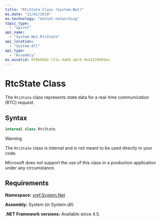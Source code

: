 ```yaml
---
title: "RtcState Class (System.Net)"
ms.date: "11/01/2019"
ms.technology: "dotnet-networking"
topic_type: 
  - "apiref"
api_name: 
  - "System.Net.RtcState"
api_location: 
  - "System.dll"
api_type: 
  - "Assembly"
ms.assetid: 6f0b8902-f31c-4ab9-a8c9-de43228995ec
---
```

# RtcState Class

The `RtcState` class represents state data for a real-time communication (RTC) request.

## Syntax
  
```csharp  
internal class RtcState
```

> [!WARNING]
> The `RtcState` class is internal and is not meant to be used directly in your code.
>
> Microsoft does not support the use of this class in a production application under any circumstance.

## Requirements

**Namespace:** <xref:System.Net>

**Assembly:** System (in System.dll)

**.NET Framework versions:** Available since 4.5.
